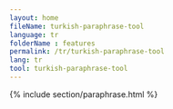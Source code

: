 ```yaml
---
layout: home
fileName: turkish-paraphrase-tool
language: tr
folderName : features
permalink: /tr/turkish-paraphrase-tool
lang: tr
tool: turkish-paraphrase-tool
---
```

{% include section/paraphrase.html %}